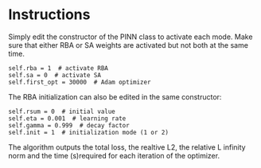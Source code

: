 # Instructions

Simply edit the constructor of the PINN class to activate each mode.
Make sure that either RBA or SA weights are activated but not both at the same time.

```
self.rba = 1  # activate RBA
self.sa = 0  # activate SA
self.first_opt = 30000  # Adam optimizer
```

The RBA initialization can also be edited in the same constructor:

```
self.rsum = 0  # initial value
self.eta = 0.001  # learning rate
self.gamma = 0.999  # decay factor
self.init = 1  # initialization mode (1 or 2)
```

The algorithm outputs the total loss, the realtive L2, the relative L infinity norm and the time (s)required for each iteration of the optimizer.
